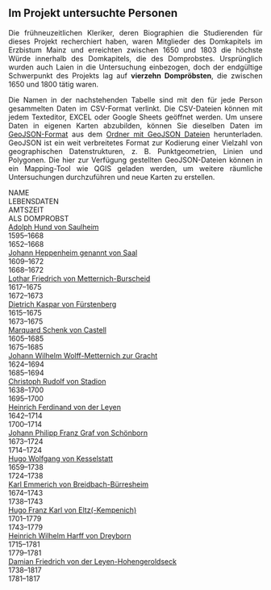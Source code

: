 <h2>Im Projekt untersuchte Personen</h2>

<p align="justify">Die frühneuzeitlichen Kleriker, deren Biographien die Studierenden für dieses Projekt recherchiert haben, waren Mitglieder des Domkapitels im Erzbistum Mainz und erreichten zwischen 1650 und 1803 die höchste Würde innerhalb des Domkapitels, die des Domprobstes. Ursprünglich wurden auch Laien in die Untersuchung einbezogen, doch der endgültige Schwerpunkt des Projekts lag auf <strong>vierzehn Dompröbsten</strong>, die zwischen 1650 und 1800 tätig waren.</p>

<p align="justify">Die Namen in der nachstehenden Tabelle sind mit den für jede Person gesammelten Daten im CSV-Format verlinkt. Die CSV-Dateien können mit jedem Texteditor, EXCEL oder Google Sheets geöffnet werden. Um unsere Daten in eigenen Karten abzubilden, können Sie dieselben Daten im <a href="https://geojson.org/">GeoJSON-Format</a> aus dem <a href="./GeoJSON layers">Ordner mit GeoJSON Dateien</a> herunterladen. GeoJSON ist ein weit verbreitetes Format zur Kodierung einer Vielzahl von geographischen Datenstrukturen, z. B. Punktgeometrien, Linien und Polygonen. Die hier zur Verfügung gestellten GeoJSON-Dateien können in ein Mapping-Tool wie QGIS geladen werden, um weitere räumliche Untersuchungen durchzuführen und neue Karten zu erstellen.</p>

<div class="divTable">
<div class="divTableBody">
<div class="divTableRow">
<div class="divTableHead">NAME</div>
<div class="divTableHead">LEBENSDATEN</div>
<div class="divTableHead">AMTSZEIT<br /> ALS DOMPROBST</div>
</div>
<div class="divTableRow">
<div class="divTableCell"><a href="https://github.com/ieg-dhr/DigiKAR_Projektseminar/blob/pages-dev/CSV tables/CSV_Domherren_individualBIOGRAPHIES/Adolph Hund von Saulheim.csv">Adolph Hund von Saulheim</a></div>
<div class="divTableCell">1595&ndash;1668</div>
<div class="divTableCell">1652&ndash;1668</div>
</div>
<div class="divTableRow">
<div class="divTableCell"><a href="https://github.com/ieg-dhr/DigiKAR_Projektseminar/blob/pages-dev/CSV tables/CSV_Domherren_individualBIOGRAPHIES/Johann Heppenheim genannt von Saal.csv">Johann Heppenheim genannt von Saal</a></div>
<div class="divTableCell">1609&ndash;1672</div>
<div class="divTableCell">1668&ndash;1672</div>
</div>
<div class="divTableRow">
<div class="divTableCell"><a href="https://github.com/ieg-dhr/DigiKAR_Projektseminar/blob/pages-dev/CSV tables/CSV_Domherren_individualBIOGRAPHIES/Lothar Friedrich von Metternich-Burscheid.csv">Lothar Friedrich von Metternich-Burscheid</a></div>
<div class="divTableCell">1617&ndash;1675</div>
<div class="divTableCell">1672&ndash;1673</div>
</div>
<div class="divTableRow">
<div class="divTableCell"><a href="https://github.com/ieg-dhr/DigiKAR_Projektseminar/blob/pages-dev/CSV tables/CSV_Domherren_individualBIOGRAPHIES/Dietrich Kaspar von F&uuml;rstenberg.csv">Dietrich Kaspar von F&uuml;rstenberg</a></div>
<div class="divTableCell">1615&ndash;1675</div>
<div class="divTableCell">1673&ndash;1675</div>
</div>
<div class="divTableRow">
<div class="divTableCell"><a href="https://github.com/ieg-dhr/DigiKAR_Projektseminar/blob/pages-dev/CSV tables/CSV_Domherren_individualBIOGRAPHIES/Marquard Schenk von Castell.csv">Marquard Schenk von Castell</a></div>
<div class="divTableCell">1605&ndash;1685</div>
<div class="divTableCell">1675&ndash;1685</div>
</div>
<div class="divTableRow">
<div class="divTableCell"><a href="https://github.com/ieg-dhr/DigiKAR_Projektseminar/blob/pages-dev/CSV tables/CSV_Domherren_individualBIOGRAPHIES/Johann Wilhelm Wolff-Metternich zur Gracht.csv">Johann Wilhelm Wolff-Metternich zur Gracht</a></div>
<div class="divTableCell">1624&ndash;1694</div>
<div class="divTableCell">1685&ndash;1694</div>
</div>
<div class="divTableRow">
<div class="divTableCell"><a href="https://github.com/ieg-dhr/DigiKAR_Projektseminar/blob/pages-dev/CSV tables/CSV_Domherren_individualBIOGRAPHIES/Christoph Rudolf von Stadion.csv">Christoph Rudolf von Stadion</a></div>
<div class="divTableCell">1638&ndash;1700</div>
<div class="divTableCell">1695&ndash;1700</div>
</div>
<div class="divTableRow">
<div class="divTableCell"><a href="https://github.com/ieg-dhr/DigiKAR_Projektseminar/blob/pages-dev/CSV tables/CSV_Domherren_individualBIOGRAPHIES/Heinrich Ferdinand von der Leyen.csv">Heinrich Ferdinand von der Leyen</a></div>
<div class="divTableCell">1642&ndash;1714</div>
<div class="divTableCell">1700&ndash;1714</div>
</div>
<div class="divTableRow">
<div class="divTableCell"><a href="https://github.com/ieg-dhr/DigiKAR_Projektseminar/blob/pages-dev/CSV tables/CSV_Domherren_individualBIOGRAPHIES/Johann Philipp Franz Graf von Sch&ouml;nborn.csv">Johann Philipp Franz Graf von Sch&ouml;nborn</a></div>
<div class="divTableCell">1673&ndash;1724</div>
<div class="divTableCell">1714&ndash;1724</div>
</div>
<div class="divTableRow">
<div class="divTableCell"><a href="https://github.com/ieg-dhr/DigiKAR_Projektseminar/blob/pages-dev/CSV tables/CSV_Domherren_individualBIOGRAPHIES/Hugo Wolfgang von Kesselstatt.csv">Hugo Wolfgang von Kesselstatt</a></div>
<div class="divTableCell">1659&ndash;1738</div>
<div class="divTableCell">1724&ndash;1738</div>
</div>
<div class="divTableRow">
<div class="divTableCell"><a href="https://github.com/ieg-dhr/DigiKAR_Projektseminar/blob/pages-dev/CSV tables/CSV_Domherren_individualBIOGRAPHIES/Karl Emmerich von Breidbach-B&uuml;rresheim.csv">Karl Emmerich von Breidbach-B&uuml;rresheim</a></div>
<div class="divTableCell">1674&ndash;1743</div>
<div class="divTableCell">1738&ndash;1743</div>
</div>
<div class="divTableRow">
<div class="divTableCell"><a href="https://github.com/ieg-dhr/DigiKAR_Projektseminar/blob/pages-dev/CSV tables/CSV_Domherren_individualBIOGRAPHIES/Hugo Franz Karl von Eltz(-Kempenich).csv">Hugo Franz Karl von Eltz(-Kempenich)</a></div>
<div class="divTableCell">1701&ndash;1779</div>
<div class="divTableCell">1743&ndash;1779</div>
</div>
<div class="divTableRow">
<div class="divTableCell"><a href="https://github.com/ieg-dhr/DigiKAR_Projektseminar/blob/pages-dev/CSV tables/CSV_Domherren_individualBIOGRAPHIES/Heinrich Wilhelm Harff von Dreyborn.csv">Heinrich Wilhelm Harff von Dreyborn</a></div>
<div class="divTableCell">1715&ndash;1781</div>
<div class="divTableCell">1779&ndash;1781</div>
</div>
<div class="divTableRow">
<div class="divTableCell"><a href="https://github.com/ieg-dhr/DigiKAR_Projektseminar/blob/pages-dev/CSV tables/CSV_Domherren_individualBIOGRAPHIES/Damian Friedrich von der Leyen-Hohengeroldseck.csv">Damian Friedrich von der Leyen-Hohengeroldseck</a></div>
<div class="divTableCell">1738&ndash;1817</div>
<div class="divTableCell">1781&ndash;1817</div>
</div>
</div>
</div>
